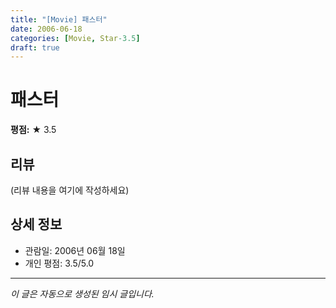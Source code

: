 ```yaml
---
title: "[Movie] 패스터"
date: 2006-06-18
categories: [Movie, Star-3.5]
draft: true
---
```


# 패스터

**평점:** ★ 3.5

## 리뷰

(리뷰 내용을 여기에 작성하세요)

## 상세 정보

- 관람일: 2006년 06월 18일
- 개인 평점: 3.5/5.0

---

*이 글은 자동으로 생성된 임시 글입니다.*
